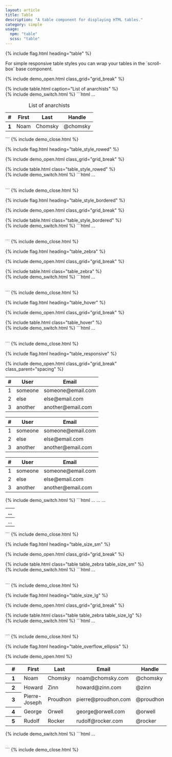 ```yaml
---
layout: article
title: Table
description: "A table component for displaying HTML tables."
category: simple
usage:
  npm: "table"
  scss: "table"
---
```


{% include flag.html heading="table" %}

<div class="notice notice_state_info type" markdown="1">
For simple responsive table styles you can wrap your tables in the `scroll-box` base component.
</div>

{% include demo_open.html class_grid="grid_break" %}
<div class="scroll-box">
  {% include table.html caption="List of anarchists" %}
</div>
{% include demo_switch.html %}
```html
<table class="table">
  <caption>List of anarchists</caption>
  <thead>
    <tr>
      <th class="col_auto">#</th>
      <th>First</th>
      <th>Last</th>
      <th>Handle</th>
    </tr>
  </thead>
  <tbody>
    <tr>
      <th>1</th>
      <td>Noam</td>
      <td>Chomsky</td>
      <td>@chomsky</td>
    </tr>
    ...
  </tbody>
</table>
```
{% include demo_close.html %}

{% include flag.html heading="table_style_rowed" %}

{% include demo_open.html class_grid="grid_break" %}
<div class="scroll-box">
  {% include table.html class="table_style_rowed" %}
</div>
{% include demo_switch.html %}
```html
<table class="table table_style_rowed">
  ...
</table>
```
{% include demo_close.html %}

{% include flag.html heading="table_style_bordered" %}

{% include demo_open.html class_grid="grid_break" %}
<div class="scroll-box">
  {% include table.html class="table_style_bordered" %}
</div>
{% include demo_switch.html %}
```html
<table class="table table_style_bordered">
  ...
</table>
```
{% include demo_close.html %}

{% include flag.html heading="table_zebra" %}

{% include demo_open.html class_grid="grid_break" %}
<div class="scroll-box">
  {% include table.html class="table_zebra" %}
</div>
{% include demo_switch.html %}
```html
<table class="table table_zebra">
  ...
</table>
```
{% include demo_close.html %}

{% include flag.html heading="table_hover" %}

{% include demo_open.html class_grid="grid_break" %}
<div class="scroll-box">
  {% include table.html class="table_hover" %}
</div>
{% include demo_switch.html %}
```html
<table class="table table_hover">
  ...
</table>
```
{% include demo_close.html %}

{% include flag.html heading="table_responsive" %}

{% include demo_open.html class_grid="grid_break" class_parent="spacing" %}
<div class="scroll-box">
  <table class="table table_responsive table_style_bordered table_hover table_zebra table_size_sm">
    <thead>
      <tr>
        <th>#</th>
        <th>User</th>
        <th>Email</th>
      </tr>
    </thead>
    <tbody>
      <tr>
        <td data-mobile-label="#">1</td>
        <td data-mobile-label="User">someone</td>
        <td data-mobile-label="Email">someone@email.com</td>
      </tr>
      <tr>
        <td data-mobile-label="#">2</td>
        <td data-mobile-label="User">else</td>
        <td data-mobile-label="Email">else@email.com</td>
      </tr>
      <tr>
        <td data-mobile-label="#">3</td>
        <td data-mobile-label="User">another</td>
        <td data-mobile-label="Email">another@email.com</td>
      </tr>
    </tbody>
  </table>
</div>
<div class="scroll-box">
  <table class="table table_responsive table_style_bordered table_hover table_zebra">
    <thead>
      <tr>
        <th>#</th>
        <th>User</th>
        <th>Email</th>
      </tr>
    </thead>
    <tbody>
      <tr>
        <td data-mobile-label="#">1</td>
        <td data-mobile-label="User">someone</td>
        <td data-mobile-label="Email">someone@email.com</td>
      </tr>
      <tr>
        <td data-mobile-label="#">2</td>
        <td data-mobile-label="User">else</td>
        <td data-mobile-label="Email">else@email.com</td>
      </tr>
      <tr>
        <td data-mobile-label="#">3</td>
        <td data-mobile-label="User">another</td>
        <td data-mobile-label="Email">another@email.com</td>
      </tr>
    </tbody>
  </table>
</div>
<div class="scroll-box">
  <table class="table table_responsive table_style_bordered table_hover table_zebra table_size_lg">
    <thead>
      <tr>
        <th>#</th>
        <th>User</th>
        <th>Email</th>
      </tr>
    </thead>
    <tbody>
      <tr>
        <td data-mobile-label="#">1</td>
        <td data-mobile-label="User">someone</td>
        <td data-mobile-label="Email">someone@email.com</td>
      </tr>
      <tr>
        <td data-mobile-label="#">2</td>
        <td data-mobile-label="User">else</td>
        <td data-mobile-label="Email">else@email.com</td>
      </tr>
      <tr>
        <td data-mobile-label="#">3</td>
        <td data-mobile-label="User">another</td>
        <td data-mobile-label="Email">another@email.com</td>
      </tr>
    </tbody>
  </table>
</div>
{% include demo_switch.html %}
```html
<table class="table table_responsive">
  <thead>
    <tr>
      <th>...</th>
      ...
    </tr>
  </thead>
  <tbody>
    <tr>
      <td data-mobile-label="...">...</td>
      ...
    </tr>
    ...
  </tbody>
</table>
```
{% include demo_close.html %}

{% include flag.html heading="table_size_sm" %}

{% include demo_open.html class_grid="grid_break" %}
<div class="scroll-box">
  {% include table.html class="table table_zebra table_size_sm" %}
</div>
{% include demo_switch.html %}
```html
<table class="table table_size_sm">
  ...
</table>
```
{% include demo_close.html %}

{% include flag.html heading="table_size_lg" %}

{% include demo_open.html class_grid="grid_break" %}
<div class="scroll-box">
  {% include table.html class="table table_zebra table_size_lg" %}
</div>
{% include demo_switch.html %}
```html
<table class="table table_size_lg">
  ...
</table>
```
{% include demo_close.html %}

{% include flag.html heading="table_overflow_ellipsis" %}

{% include demo_open.html %}
<table class="table table_ellipsis">
  <colgroup>
    <col style="width:50px;">
  </colgroup>
  <thead>
    <tr>
      <th>#</th>
      <th>First</th>
      <th>Last</th>
      <th>Email</th>
      <th>Handle</th>
    </tr>
  </thead>
  <tbody>
    <tr>
      <th>1</th>
      <td>Noam</td>
      <td>Chomsky</td>
      <td>noam@chomsky.com</td>
      <td>@chomsky</td>
    </tr>
    <tr>
      <th>2</th>
      <td>Howard</td>
      <td>Zinn</td>
      <td>howard@zinn.com</td>
      <td>@zinn</td>
    </tr>
    <tr>
      <th>3</th>
      <td>Pierre-Joseph</td>
      <td>Proudhon</td>
      <td>pierre@proudhon.com</td>
      <td>@proudhon</td>
    </tr>
    <tr>
      <th>4</th>
      <td>George</td>
      <td>Orwell</td>
      <td>george@orwell.com</td>
      <td>@orwell</td>
    </tr>
    <tr>
      <th>5</th>
      <td>Rudolf</td>
      <td>Rocker</td>
      <td>rudolf@rocker.com</td>
      <td>@rocker</td>
    </tr>
  </tbody>
</table>
{% include demo_switch.html %}
```html
<table class="table table_ellipsis">
  <colgroup>
    <col style="width:50px;">
  </colgroup>
  ...
</table>
```
{% include demo_close.html %}
